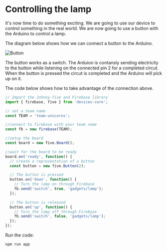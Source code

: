 # Controlling the lamp

It's now time to do something exciting. We are going to use our device to control something in the real world.
We are now going to use a button with the Arduino to control a lamp.

The diagram below shows how we can connect a button to the Arduino.

![Button](http://johnny-five.io/img/breadboard/button.png)

The button works as a switch. The Arduion is contansly sending electricity to the button while listening on the connected pin 2 for a completed circut. When the button is pressed the circut is completed and the Arduino will pick up on it.


The code below shows how to take advantage of the connection above.

```js
// Import the Johnny-five and Firebase library
import { firebase, five } from 'devices-core';

// set a team name
const TEAM = 'team-unicorns';

//connect to firebase with your team name
const fb = new firebase(TEAM);

//setup the board
const board = new five.Board();

//wait for the board to be ready
board.on('ready', function() {
  // Create a representation of a button
  const button = new five.Button(2);

  // The button is pressed
  button.on('down', function() {
    // Turn the lamp on through Firebase
    fb.send('switch', true, 'gadgets/lamp');
  });

  // The button is released
  button.on('up', function() {
    // Turn the lamp off through Firebase
    fb.send('switch', false, 'gadgets/lamp');
  });
});
```


Run the code:

```sh
npm run app
```
